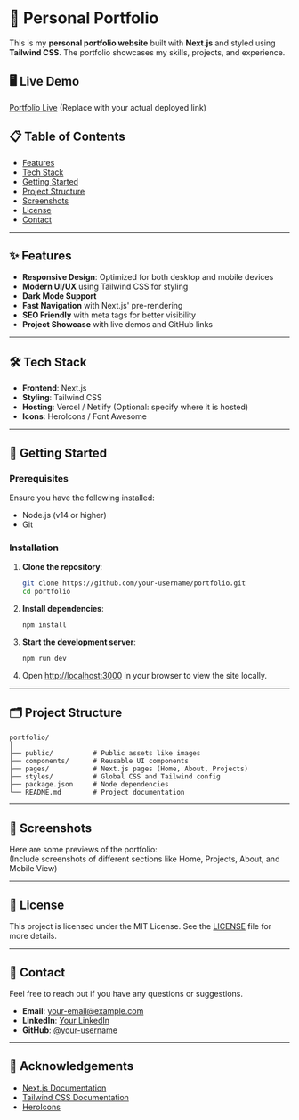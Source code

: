 # 🚀 Personal Portfolio  

This is my **personal portfolio website** built with **Next.js** and styled using **Tailwind CSS**. The portfolio showcases my skills, projects, and experience.

## 🖥️ Live Demo  
[Portfolio Live](https://your-portfolio-link.com) (Replace with your actual deployed link)

## 📋 Table of Contents  
- [Features](#-features)  
- [Tech Stack](#-tech-stack)  
- [Getting Started](#-getting-started)  
- [Project Structure](#-project-structure)  
- [Screenshots](#-screenshots)  
- [License](#-license)  
- [Contact](#-contact)  

---

## ✨ Features  
- **Responsive Design**: Optimized for both desktop and mobile devices  
- **Modern UI/UX** using Tailwind CSS for styling  
- **Dark Mode Support**  
- **Fast Navigation** with Next.js' pre-rendering  
- **SEO Friendly** with meta tags for better visibility  
- **Project Showcase** with live demos and GitHub links  

---

## 🛠️ Tech Stack  
- **Frontend**: Next.js  
- **Styling**: Tailwind CSS  
- **Hosting**: Vercel / Netlify (Optional: specify where it is hosted)  
- **Icons**: HeroIcons / Font Awesome  

---

## 🚀 Getting Started  

### Prerequisites  
Ensure you have the following installed:
- Node.js (v14 or higher)  
- Git  

### Installation  
1. **Clone the repository**:
   ```bash
   git clone https://github.com/your-username/portfolio.git
   cd portfolio
   ```

2. **Install dependencies**:
   ```bash
   npm install
   ```

3. **Start the development server**:
   ```bash
   npm run dev
   ```

4. Open [http://localhost:3000](http://localhost:3000) in your browser to view the site locally.

---

## 🗂️ Project Structure  
```
portfolio/
│
├── public/          # Public assets like images
├── components/      # Reusable UI components
├── pages/           # Next.js pages (Home, About, Projects)
├── styles/          # Global CSS and Tailwind config
├── package.json     # Node dependencies
└── README.md        # Project documentation
```

---

## 📸 Screenshots  
Here are some previews of the portfolio:  
(Include screenshots of different sections like Home, Projects, About, and Mobile View)  

---

## 📄 License  
This project is licensed under the MIT License. See the [LICENSE](./LICENSE) file for more details.

---

## 📧 Contact  
Feel free to reach out if you have any questions or suggestions.  
- **Email**: your-email@example.com  
- **LinkedIn**: [Your LinkedIn](https://linkedin.com/in/your-profile)  
- **GitHub**: [@your-username](https://github.com/your-username)  

---

## 🌟 Acknowledgements  
- [Next.js Documentation](https://nextjs.org/docs)  
- [Tailwind CSS Documentation](https://tailwindcss.com/docs)  
- [HeroIcons](https://heroicons.com/)  
